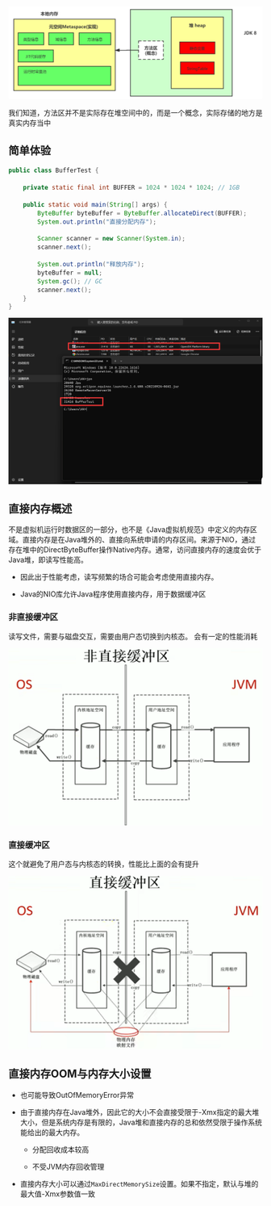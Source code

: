 ![image-20230429063354758](image/46.%E7%9B%B4%E6%8E%A5%E5%86%85%E5%AD%98/image-20230429063354758.png)

我们知道，方法区并不是实际存在堆空间中的，而是一个概念，实际存储的地方是真实内存当中



## 简单体验

```java
public class BufferTest {

    private static final int BUFFER = 1024 * 1024 * 1024; // 1GB

    public static void main(String[] args) {
        ByteBuffer byteBuffer = ByteBuffer.allocateDirect(BUFFER);
        System.out.println("直接分配内存");

        Scanner scanner = new Scanner(System.in);
        scanner.next();

        System.out.println("释放内存");
        byteBuffer = null;
        System.gc(); // GC
        scanner.next();
    }
}
```

![image-20230429064231007](image/46.%E7%9B%B4%E6%8E%A5%E5%86%85%E5%AD%98/image-20230429064231007.png)



## 直接内存概述

不是虚拟机运行时数据区的一部分，也不是《Java虚拟机规范》中定义的内存区域。直接内存是在Java堆外的、直接向系统申请的内存区间。来源于NIO，通过存在堆中的DirectByteBuffer操作Native内存。通常，访问直接内存的速度会优于Java堆，即读写性能高。

- 因此出于性能考虑，读写频繁的场合可能会考虑使用直接内存。

- Java的NIO库允许Java程序使用直接内存，用于数据缓冲区

### 非直接缓冲区

读写文件，需要与磁盘交互，需要由用户态切换到内核态。
会有一定的性能消耗

![image-20230429064758911](image/46.%E7%9B%B4%E6%8E%A5%E5%86%85%E5%AD%98/image-20230429064758911.png)

### 直接缓冲区

这个就避免了用户态与内核态的转换，性能比上面的会有提升

![image-20230429064958974](image/46.%E7%9B%B4%E6%8E%A5%E5%86%85%E5%AD%98/image-20230429064958974.png)



## 直接内存OOM与内存大小设置

* 也可能导致OutOfMemoryError异常

* 由于直接内存在Java堆外，因此它的大小不会直接受限于-Xmx指定的最大堆大小，但是系统内存是有限的，Java堆和直接内存的总和依然受限于操作系统能给出的最大内存。

  - 分配回收成本较高

  - 不受JVM内存回收管理

* 直接内存大小可以通过`MaxDirectMemorySize`设置。如果不指定，默认与堆的最大值-Xmx参数值一致